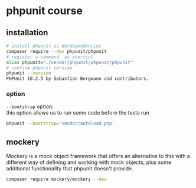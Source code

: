# phpunit course

## installation

```bash
# install phpunit as devdependencies
composer require --dev phpunit/phpunit
# register a command  as shortcut
alias phpunit="./vendor/phpunit/phpunit/phpunit"
# confirm phpunit version
phpunit --version
PHPUnit 10.2.5 by Sebastian Bergmann and contributors.
```

### option

`--bootstrap` option:  
this option allows us to run some code before the tests run

```bash
phpunit --bootstrap='vendor/autoload.php'
```

## mockery

Mockery is a mock object framework that offers an alternative to this with a different way of defining and working with mock objects, plus some additional functionality that phpunit doesn't provide.

```bash
composer require mockery/mockery --dev

```